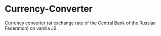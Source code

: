 # Currency-Converter
Currency converter (at exchange rate of the Central Bank of the Russian Federation) on vanilla JS.
